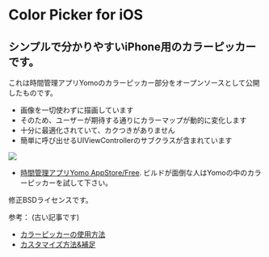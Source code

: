 Color Picker for iOS
====================
シンプルで分かりやすいiPhone用のカラーピッカーです。
-----------------------------

これは時間管理アプリYomoのカラーピッカー部分をオープンソースとして公開したものです。 
  
- 画像を一切使わずに描画しています
- そのため、ユーザーが期待する通りにカラーマップが動的に変化します
- 十分に最適化されていて、カクつきがありません
- 簡単に呼び出せるUIViewControllerのサブクラスが含まれています

![](http://media.tumblr.com/tumblr_lvbojkpoM51qmwe4d.png)
  
  
- [時間管理アプリYomo AppStore/Free](http://itunes.apple.com/app/id458919566). ビルドが面倒な人はYomoの中のカラーピッカーを試して下さい。
  
修正BSDライセンスです。  
  
  
参考： (古い記事です)  
  
- [カラーピッカーの使用方法](http://yomoapp.tumblr.com/post/11770967899/iphone)
- [カスタマイズ方法&補足](http://yomoapp.tumblr.com/post/12328433742/iphone)